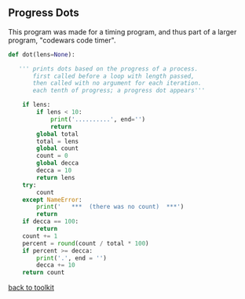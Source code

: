 ## Progress Dots

This program was made for a timing program,
and thus part of a larger program, "codewars code timer".


```python
def dot(lens=None):

   ''' prints dots based on the progress of a process.
       first called before a loop with length passed,
       then called with no argument for each iteration.
       each tenth of progress; a progress dot appears'''

    if lens:
        if lens < 10:
            print('..........', end='')
            return
        global total
        total = lens
        global count
        count = 0
        global decca
        decca = 10
        return lens
    try:
        count
    except NameError:
        print('   ***  (there was no count)  ***')
        return
    if decca == 100:
        return
    count += 1
    percent = round(count / total * 100)
    if percent >= decca:
        print('.', end = '')
        decca += 10
    return count
```


[back to toolkit](/toolkit)
